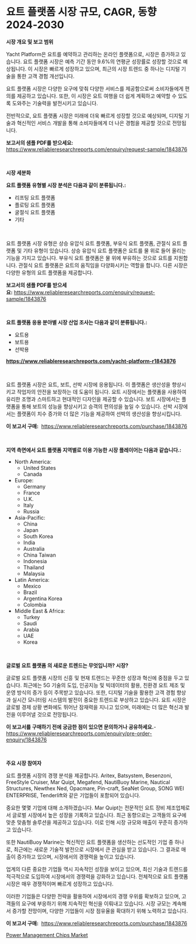 <p><h1>요트 플랫폼 시장 규모, CAGR, 동향 2024-2030</h1></p><p><strong>시장 개요 및 보고 범위</strong></p>
<p><p>Yacht Platform은 요트를 예약하고 관리하는 온라인 플랫폼으로, 시장은 증가하고 있습니다. 요트 플랫폼 시장은 예측 기간 동안 9.6%의 연평균 성장률로 성장할 것으로 예상됩니다. 이 시장은 빠르게 성장하고 있으며, 최근의 시장 트렌드 중 하나는 디지털 기술을 통한 고객 경험 개선입니다. </p><p>요트 플랫폼 시장은 다양한 요구에 맞춰 다양한 서비스를 제공함으로써 소비자들에게 편의를 제공하고 있습니다. 또한, 이 시장은 요트 여행을 더 쉽게 계획하고 예약할 수 있도록 도와주는 기술력을 발전시키고 있습니다.</p><p>전반적으로, 요트 플랫폼 시장은 미래에 더욱 빠르게 성장할 것으로 예상되며, 디지털 기술과 혁신적인 서비스 개발을 통해 소비자들에게 더 나은 경험을 제공할 것으로 전망됩니다.</p></p>
<p><strong>보고서의 샘플 PDF를 받으세요:</strong> <a href="https://www.reliableresearchreports.com/enquiry/request-sample/1843876">https://www.reliableresearchreports.com/enquiry/request-sample/1843876</a></p>
<p>&nbsp;</p>
<p><strong>시장 세분화</strong></p>
<p><strong>요트 플랫폼 유형별 시장 분석은 다음과 같이 분류됩니다.:</strong></p>
<p><ul><li>리프팅 요트 플랫폼</li><li>플로팅 요트 플랫폼</li><li>굴절식 요트 플랫폼</li><li>기타</li></ul></p>
<p>&nbsp;</p>
<p><p>요트 플랫폼 시장 유형은 상승 유압식 요트 플랫폼, 부유식 요트 플랫폼, 관절식 요트 플랫폼 및 기타 유형이 있습니다. 상승 유압식 요트 플랫폼은 요트를 물 위로 들어 올리는 기능을 가지고 있습니다. 부유식 요트 플랫폼은 물 위에 부유하는 것으로 요트를 지원합니다. 관절식 요트 플랫폼은 요트의 움직임을 다양화시키는 역할을 합니다. 다른 시장은 다양한 유형의 요트 플랫폼을 제공합니다.</p></p>
<p><strong>보고서의 샘플 PDF를 받으세요:</strong>&nbsp;<a href="https://www.reliableresearchreports.com/enquiry/request-sample/1843876">https://www.reliableresearchreports.com/enquiry/request-sample/1843876</a></p>
<p>&nbsp;</p>
<p><strong> 요트 플랫폼 응용 분야별 시장 산업 조사는 다음과 같이 분류됩니다.:</strong></p>
<p><ul><li>요트용</li><li>보트용</li><li>선박용</li></ul></p>
<p><strong><a href="https://www.reliableresearchreports.com/yacht-platform-r1843876">https://www.reliableresearchreports.com/yacht-platform-r1843876</a></strong></p>
<p>&nbsp;</p>
<p><p>요트 플랫폼 시장은 요트, 보트, 선박 시장에 응용됩니다. 이 플랫폼은 생산성을 향상시키고 작업자의 안전을 보장하는 데 도움이 됩니다. 요트 시장에서는 플랫폼을 사용하여 유리한 조명과 스마트하고 현대적인 디자인을 제공할 수 있습니다. 보트 시장에서는 플랫폼을 통해 보트의 성능을 향상시키고 승객의 편의성을 높일 수 있습니다. 선박 시장에서는 플랫폼이 치수 증가와 더 많은 기능을 제공하여 선박의 생산성을 향상시킵니다.</p></p>
<p><strong>이 보고서 구매:</strong>&nbsp; <a href="https://www.reliableresearchreports.com/purchase/1843876">https://www.reliableresearchreports.com/purchase/1843876</a></p>
<p>&nbsp;</p>
<p><strong>지역 측면에서 요트 플랫폼 지역별로 이용 가능한 시장 플레이어는 다음과 같습니다.:</strong></p>
<p><ul>
    <li>
        North America:
        <ul>
            <li>United States</li>
            <li>Canada</li>
        </ul>
    </li>
    <li>
        Europe:
        <ul>
            <li>Germany</li>
            <li>France</li>
            <li>U.K.</li>
            <li>Italy</li>
            <li>Russia</li>
        </ul>
    </li>
    <li>
        Asia-Pacific:
        <ul>
            <li>China</li>
            <li>Japan</li>
            <li>South Korea</li>
            <li>India</li>
            <li>Australia</li>
            <li>China Taiwan</li>
            <li>Indonesia</li>
            <li>Thailand</li>
            <li>Malaysia</li>
        </ul>
    </li>
    <li>
        Latin America:
        <ul>
            <li>Mexico</li>
            <li>Brazil</li>
            <li>Argentina Korea</li>
            <li>Colombia</li>
        </ul>
    </li>
    <li>
        Middle East & Africa:
        <ul>
            <li>Turkey</li>
            <li>Saudi</li>
            <li>Arabia</li>
            <li>UAE</li>
            <li>Korea</li>
        </ul>
    </li>
    </ul></p>
<p>&nbsp;</p>
<p><strong>글로벌 요트 플랫폼 의 새로운 트렌드는 무엇입니까? 시장?</strong></p>
<p><p>글로벌 요트 플랫폼 시장의 신흥 및 현재 트렌드는 꾸준한 성장과 혁신에 중점을 두고 있습니다. 최근에는 5G 기술의 도입, 인공지능 및 빅데이터의 활용, 친환경 요트 제조 및 운영 방식의 증가 등이 주목받고 있습니다. 또한, 디지털 기술을 활용한 고객 경험 향상과 실시간 모니터링 시스템의 발전이 중요한 트렌드로 부상하고 있습니다. 요트 시장은 글로벌 경제 상황 변화에도 뛰어난 잠재력을 지니고 있으며, 미래에는 더 많은 혁신과 발전을 이루어낼 것으로 전망됩니다.</p></p>
<p><strong>이 보고서를 구매하기 전에 궁금한 점이 있으면 문의하거나 공유하세요.</strong>- <a href="https://www.reliableresearchreports.com/enquiry/pre-order-enquiry/1843876">https://www.reliableresearchreports.com/enquiry/pre-order-enquiry/1843876</a></p>
<p>&nbsp;</p>
<p><strong>주요 시장 참여자</strong></p>
<p><p>요트 플랫폼 시장의 경쟁 분석을 제공합니다. Aritex, Batsystem, Besenzoni, FreeStyle Cruiser, Mar Quipt, Megafend, NautiBuoy Marine, Nautical Structures, Newthex Ned, Opacmare, Pin-craft, SeaNet Group, SONG WEI ENTERPRISE, Tenderlift와 같은 기업들이 포함되어 있습니다.</p><p>중요한 몇몇 기업에 대해 소개하겠습니다. Mar Quipt는 전문적인 요트 장비 제조업체로서 글로벌 시장에서 높은 성장을 기록하고 있습니다. 최근 동향으로는 고객들의 요구에 맞춘 맞춤형 솔루션을 제공하고 있습니다. 이로 인해 시장 규모와 매출이 꾸준히 증가하고 있습니다.</p><p>또한 NautiBuoy Marine는 혁신적인 요트 플랫폼을 생산하는 선도적인 기업 중 하나로, 최근에는 새로운 기술적 발전으로 시장에서 큰 관심을 받고 있습니다. 그 결과로 매출이 증가하고 있으며, 시장에서의 경쟁력을 높이고 있습니다.</p><p>업계의 다른 중요한 기업들 역시 지속적인 성장을 보이고 있으며, 최신 기술과 트렌드를 적극적으로 도입하여 시장에서의 경쟁력을 강화하고 있습니다. 전체적으로 요트 플랫폼 시장은 매우 경쟁적이며 빠르게 성장하고 있습니다.</p><p>이러한 기업들은 다양한 전략을 활용하여 시장에서의 경쟁 우위를 확보하고 있으며, 고객들의 요구에 부응하기 위해 지속적인 혁신을 이뤄내고 있습니다. 시장 규모는 계속해서 증가할 전망이며, 다양한 기업들이 시장 점유율을 확대하기 위해 노력하고 있습니다.</p></p>
<p><strong>이 보고서 구매:</strong>&nbsp;&nbsp;<a href="https://www.reliableresearchreports.com/purchase/1843876">https://www.reliableresearchreports.com/purchase/1843876</a></p>
<p><p><a href="https://invited-way-688.notion.site/Power-Management-Chips-Market-Size-Reveals-the-Best-Marketing-Channels-In-Global-Industry-a8fbf9cbfb0846ffb96a0c22ffbdee96">Power Management Chips Market</a></p></p>